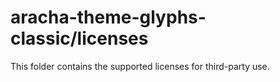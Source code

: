 # aracha-theme-glyphs-classic/licenses

This folder contains the supported licenses for third-party use.
